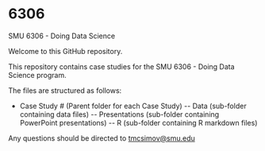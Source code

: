 # 6306
SMU 6306 - Doing Data Science

Welcome to this GitHub repository.  

This repository contains case studies for the SMU 6306 - Doing Data Science program.

The files are structured as follows:
- Case Study # (Parent folder for each Case Study)
  -- Data (sub-folder containing data files)
  -- Presentations (sub-folder containing PowerPoint presentations)
  -- R (sub-folder containing R markdown files)

Any questions should be directed to tmcsimov@smu.edu
